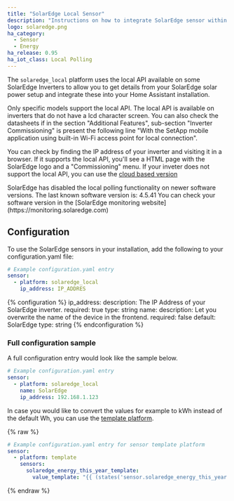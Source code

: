 ```yaml
---
title: "SolarEdge Local Sensor"
description: "Instructions on how to integrate SolarEdge sensor within Home Assistant via Local API."
logo: solaredge.png
ha_category:
  - Sensor
  - Energy
ha_release: 0.95
ha_iot_class: Local Polling
---
```


The `solaredge_local` platform uses the local API available on some SolarEdge Inverters to allow you to get details from your SolarEdge solar power setup and integrate these into your Home Assistant installation.

Only specific models support the local API. The local API is available on inverters that do not have a lcd character screen. You can also  check the datasheets if in the section "Additional Features", sub-section "Inverter Commissioning" is present the following line "With the SetApp mobile application using built-in Wi-Fi access point for local connection".

You can check by finding the IP address of your inverter and visiting it in a browser. If it supports the local API, you'll see a HTML page with the SolarEdge logo and a "Commissioning" menu. If your inveter does not support the local API, you can use the [cloud based version](https://www.home-assistant.io/integrations/solaredge/)


<div class='note'>
SolarEdge has disabled the local polling functionality on newer software versions. The last known software version is: 4.5.41 You can check your software version in the [SolarEdge monitoring website](https://monitoring.solaredge.com)
</div>


## Configuration

To use the SolarEdge sensors in your installation, add the following to your configuration.yaml file:

```yaml
# Example configuration.yaml entry
sensor:
  - platform: solaredge_local
    ip_address: IP_ADDRES
```

{% configuration %}
ip_address:
  description: The IP Address of your SolarEdge inverter.
  required: true
  type: string
name:
  description: Let you overwrite the name of the device in the frontend.
  required: false
  default: SolarEdge
  type: string
{% endconfiguration %}

### Full configuration sample

A full configuration entry would look like the sample below.

```yaml
# Example configuration.yaml entry
sensor:
  - platform: solaredge_local
    name: SolarEdge
    ip_address: 192.168.1.123
```

In case you would like to convert the values for example to kWh instead of the default Wh, you can use the [template platform](/integrations/template).

{% raw %}
```yaml
# Example configuration.yaml entry for sensor template platform
sensor:
  - platform: template
    sensors:
      solaredge_energy_this_year_template:
        value_template: "{{ (states('sensor.solaredge_energy_this_year') | float / 1000) | round(2) }}"
```
{% endraw %}
